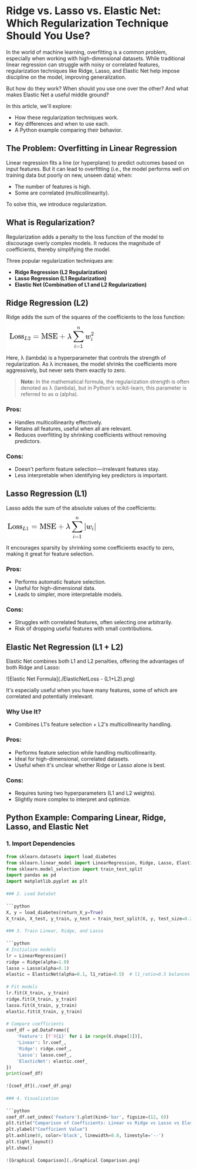 # Ridge vs. Lasso vs. Elastic Net: Which Regularization Technique Should You Use?

In the world of machine learning, overfitting is a common problem, especially when working with high-dimensional datasets. While traditional linear regression can struggle with noisy or correlated features, regularization techniques like Ridge, Lasso, and Elastic Net help impose discipline on the model, improving generalization.

But how do they work? When should you use one over the other? And what makes Elastic Net a useful middle ground?

In this article, we'll explore:
- How these regularization techniques work.
- Key differences and when to use each.
- A Python example comparing their behavior.

## The Problem: Overfitting in Linear Regression

Linear regression fits a line (or hyperplane) to predict outcomes based on input features. But it can lead to overfitting (i.e., the model performs well on training data but poorly on new, unseen data) when:
- The number of features is high.
- Some are correlated (multicollinearity).

To solve this, we introduce regularization.

## What is Regularization?

Regularization adds a penalty to the loss function of the model to discourage overly complex models. It reduces the magnitude of coefficients, thereby simplifying the model.

Three popular regularization techniques are:
- **Ridge Regression (L2 Regularization)**
- **Lasso Regression (L1 Regularization)**
- **Elastic Net (Combination of L1 and L2 Regularization)**

## Ridge Regression (L2)

Ridge adds the sum of the squares of the coefficients to the loss function:

![Ridge Formula](./RidgeRegression-(L2).png)

Here, λ (lambda) is a hyperparameter that controls the strength of regularization. As λ increases, the model shrinks the coefficients more aggressively, but never sets them exactly to zero.

> **Note:** In the mathematical formula, the regularization strength is often denoted as λ (lambda), but in Python's scikit-learn, this parameter is referred to as α (alpha).

### Pros:
- Handles multicollinearity effectively.
- Retains all features, useful when all are relevant.
- Reduces overfitting by shrinking coefficients without removing predictors.

### Cons:
- Doesn't perform feature selection — irrelevant features stay.
- Less interpretable when identifying key predictors is important.

## Lasso Regression (L1)

Lasso adds the sum of the absolute values of the coefficients:

![Lasso Formula](./LassoRegression-(L1).png)

It encourages sparsity by shrinking some coefficients exactly to zero, making it great for feature selection.

### Pros:
- Performs automatic feature selection.
- Useful for high-dimensional data.
- Leads to simpler, more interpretable models.

### Cons:
- Struggles with correlated features, often selecting one arbitrarily.
- Risk of dropping useful features with small contributions.

## Elastic Net Regression (L1 + L2)

Elastic Net combines both L1 and L2 penalties, offering the advantages of both Ridge and Lasso:

![Elastic Net Formula](./ElasticNetLoss - (L1+L2).png)

It's especially useful when you have many features, some of which are correlated and potentially irrelevant.

### Why Use It?
- Combines L1's feature selection + L2's multicollinearity handling.

### Pros:
- Performs feature selection while handling multicollinearity.
- Ideal for high-dimensional, correlated datasets.
- Useful when it's unclear whether Ridge or Lasso alone is best.

### Cons:
- Requires tuning two hyperparameters (L1 and L2 weights).
- Slightly more complex to interpret and optimize.

## Python Example: Comparing Linear, Ridge, Lasso, and Elastic Net

### 1. Import Dependencies

```python
from sklearn.datasets import load_diabetes
from sklearn.linear_model import LinearRegression, Ridge, Lasso, ElasticNet
from sklearn.model_selection import train_test_split
import pandas as pd
import matplotlib.pyplot as plt

### 2. Load DataSet

```python
X, y = load_diabetes(return_X_y=True)
X_train, X_test, y_train, y_test = train_test_split(X, y, test_size=0.2, random_state=42)

### 3. Train Linear, Ridge, and Lasso

```python
# Initialize models
lr = LinearRegression()
ridge = Ridge(alpha=1.0)
lasso = Lasso(alpha=0.1)
elastic = ElasticNet(alpha=0.1, l1_ratio=0.5)  # l1_ratio=0.5 balances L1 and L2

# Fit models
lr.fit(X_train, y_train)
ridge.fit(X_train, y_train)
lasso.fit(X_train, y_train)
elastic.fit(X_train, y_train)

# Compare coefficients
coef_df = pd.DataFrame({
    'Feature': [f'X{i}' for i in range(X.shape[1])],
    'Linear': lr.coef_,
    'Ridge': ridge.coef_,
    'Lasso': lasso.coef_,
    'ElasticNet': elastic.coef_
})
print(coef_df)

![coef_df](./coef_df.png)

### 4. Visualization

```python
coef_df.set_index('Feature').plot(kind='bar', figsize=(12, 6))
plt.title("Comparison of Coefficients: Linear vs Ridge vs Lasso vs ElasticNet")
plt.ylabel("Coefficient Value")
plt.axhline(0, color='black', linewidth=0.8, linestyle='--')
plt.tight_layout()
plt.show()

![Graphical Comparison](./Graphical Comparison.png)
